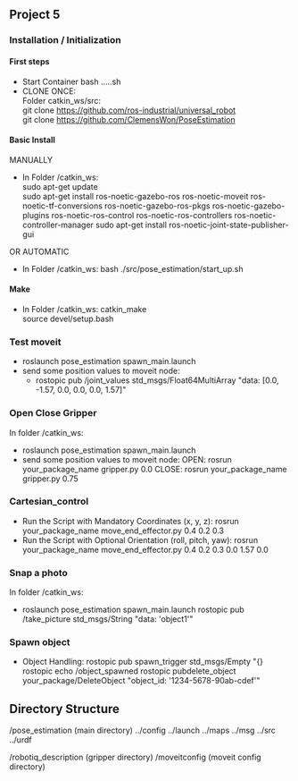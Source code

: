## Project 5

### Installation / Initialization

#### First steps

- Start Container bash .....sh
- CLONE ONCE:  
   Folder catkin_ws/src:  
   git clone https://github.com/ros-industrial/universal_robot  
   git clone https://github.com/ClemensWon/PoseEstimation

#### Basic Install

MANUALLY

- In Folder /catkin_ws:  
   sudo apt-get update  
   sudo apt-get install ros-noetic-gazebo-ros ros-noetic-moveit ros-noetic-tf-conversions ros-noetic-gazebo-ros-pkgs ros-noetic-gazebo-plugins ros-noetic-ros-control ros-noetic-ros-controllers ros-noetic-controller-manager
  sudo apt-get install ros-noetic-joint-state-publisher-gui

OR AUTOMATIC

- In Folder /catkin_ws:
  bash ./src/pose_estimation/start_up.sh

#### Make

- In Folder /catkin_ws:
  catkin_make  
  source devel/setup.bash

### Test moveit

- roslaunch pose_estimation spawn_main.launch
- send some position values to moveit node:
  - rostopic pub /joint_values std_msgs/Float64MultiArray "data: [0.0, -1.57, 0.0, 0.0, 0.0, 1.57]"

### Open Close Gripper

In folder /catkin_ws:

- roslaunch pose_estimation spawn_main.launch
- send some position values to moveit node:
  OPEN:
  rosrun your_package_name gripper.py 0.0
  CLOSE:
  rosrun your_package_name gripper.py 0.75

### Cartesian_control

- Run the Script with Mandatory Coordinates (x, y, z):
  rosrun your_package_name move_end_effector.py 0.4 0.2 0.3
- Run the Script with Optional Orientation (roll, pitch, yaw):
  rosrun your_package_name move_end_effector.py 0.4 0.2 0.3 0.0 1.57 0.0

### Snap a photo

In folder /catkin_ws:

- roslaunch pose_estimation spawn_main.launch
  rostopic pub /take_picture std_msgs/String "data: 'object1'"

### Spawn object

- Object Handling:
  rostopic pub spawn_trigger std_msgs/Empty "{}
  rostopic echo /object_spawned
  rostopic pubdelete_object your_package/DeleteObject "object_id: '1234-5678-90ab-cdef'"

## Directory Structure

/pose_estimation (main directory)
../config
../launch
../maps
../msg
../src
../urdf

/robotiq_description (gripper directory)
/moveitconfig (moveit config directory)
